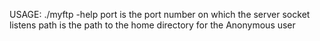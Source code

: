 USAGE: ./myftp -help
        port is the port number on which the server socket listens
        path is the path to the home directory for the Anonymous user
